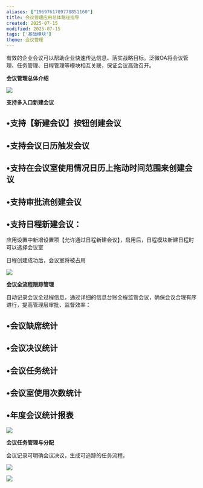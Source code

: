 ```yaml
---
aliases: ["1969761709778851160"]
title: 会议管理应用总体路径指导
created: 2025-07-15
modified: 2025-07-15
tags: ['基础模块']
theme: 会议管理
---
```


有效的企业会议可以帮助企业快速传达信息、落实战略目标。泛微OA将会议管理、任务管理、日程管理等模块相互关联，保证会议高效召开。

**会议管理总体介绍**

![](1e28f3c90d3ef153b0f60c07410913d8.jpg)

**支持多入口新建会议**

## •支持【新建会议】按钮创建会议

## •支持会议日历触发会议

## •支持在会议室使用情况日历上拖动时间范围来创建会议

## •支持审批流创建会议

## •支持日程新建会议：

应用设置中新增设置项【允许通过日程新建会议】，启用后，日程模块新建日程时可以选择会议室

日程创建成功后，会议室将被占用

![](ae5bc7f5f07cd1b260443442bf322783.jpg)

**会议全流程跟踪管理**

自动记录会议全过程信息，通过详细的信息台账全程监管会议，确保会议合理有序进行，提高管理层审批、监督效率：

## •会议缺席统计

## •会议决议统计

## •会议任务统计

## •会议室使用次数统计

## •年度会议统计报表

![](c905819d1b2df3d3a8fdbcd4ab621e74.jpg)

**会议任务管理与分配**

会议记录可明确会议决议，生成可追踪的任务流程。

![](fa4c24aa5b82425a87ab84c72f451c0c.jpg)

![](93147f552eea820b22c12efb7efb62e1.jpg)